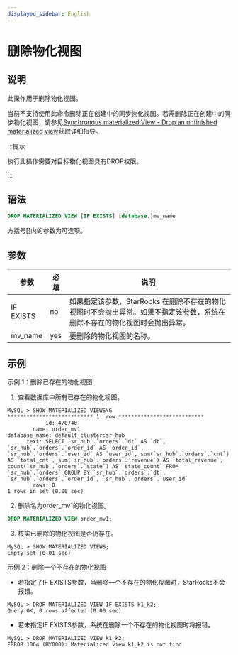 ```yaml
---
displayed_sidebar: English
---
```


# 删除物化视图

## 说明

此操作用于删除物化视图。

当前不支持使用此命令删除正在创建中的同步物化视图。若需删除正在创建中的同步物化视图，请参见[Synchronous materialized View - Drop an unfinished materialized view](../../../using_starrocks/Materialized_view-single_table.md#drop-an-unfinished-synchronous-materialized-view)获取详细指导。

:::提示

执行此操作需要对目标物化视图具有DROP权限。

:::

## 语法

```SQL
DROP MATERIALIZED VIEW [IF EXISTS] [database.]mv_name
```

方括号[]内的参数为可选项。

## 参数

|参数|必填|说明|
|---|---|---|
|IF EXISTS|no|如果指定该参数，StarRocks 在删除不存在的物化视图时不会抛出异常。如果不指定该参数，系统在删除不存在的物化视图时会抛出异常。|
|mv_name|yes|要删除的物化视图的名称。|

## 示例

示例 1：删除已存在的物化视图

1. 查看数据库中所有已存在的物化视图。

```Plain
MySQL > SHOW MATERIALIZED VIEWS\G
*************************** 1. row ***************************
            id: 470740
        name: order_mv1
database_name: default_cluster:sr_hub
      text: SELECT `sr_hub`.`orders`.`dt` AS `dt`, `sr_hub`.`orders`.`order_id` AS `order_id`, `sr_hub`.`orders`.`user_id` AS `user_id`, sum(`sr_hub`.`orders`.`cnt`) AS `total_cnt`, sum(`sr_hub`.`orders`.`revenue`) AS `total_revenue`, count(`sr_hub`.`orders`.`state`) AS `state_count` FROM `sr_hub`.`orders` GROUP BY `sr_hub`.`orders`.`dt`, `sr_hub`.`orders`.`order_id`, `sr_hub`.`orders`.`user_id`
        rows: 0
1 rows in set (0.00 sec)
```

2. 删除名为order_mv1的物化视图。

```SQL
DROP MATERIALIZED VIEW order_mv1;
```

3. 核实已删除的物化视图是否仍存在。

```Plain
MySQL > SHOW MATERIALIZED VIEWS;
Empty set (0.01 sec)
```

示例 2：删除一个不存在的物化视图

- 若指定了IF EXISTS参数，当删除一个不存在的物化视图时，StarRocks不会报错。

```Plain
MySQL > DROP MATERIALIZED VIEW IF EXISTS k1_k2;
Query OK, 0 rows affected (0.00 sec)
```

- 若未指定IF EXISTS参数，系统在删除一个不存在的物化视图时将报错。

```Plain
MySQL > DROP MATERIALIZED VIEW k1_k2;
ERROR 1064 (HY000): Materialized view k1_k2 is not find
```
